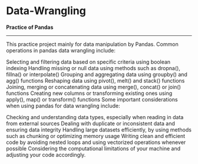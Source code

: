 # Data-Wrangling
**Practice of Pandas**

---
This practice project mainly for data manipulation by Pandas. Common operations in pandas data wrangling include:

Selecting and filtering data based on specific criteria using boolean indexing Handling missing or null data using methods such as dropna(), fillna() or interpolate() Grouping and aggregating data using groupby() and agg() functions Reshaping data using pivot(), melt() and stack() functions Joining, merging or concatenating data using merge(), concat() or join() functions Creating new columns or transforming existing ones using apply(), map() or transform() functions Some important considerations when using pandas for data wrangling include:

Checking and understanding data types, especially when reading in data from external sources Dealing with duplicate or inconsistent data and ensuring data integrity Handling large datasets efficiently, by using methods such as chunking or optimizing memory usage Writing clean and efficient code by avoiding nested loops and using vectorized operations whenever possible Considering the computational limitations of your machine and adjusting your code accordingly.
